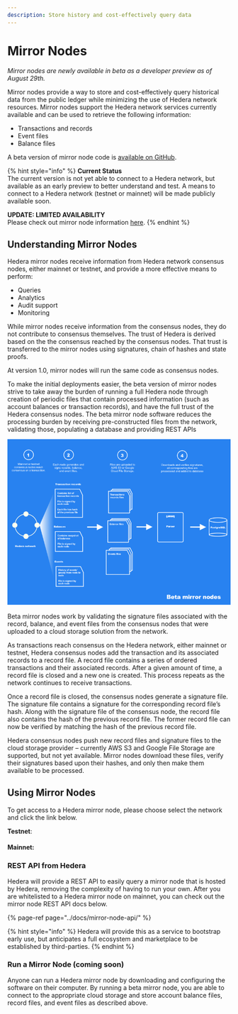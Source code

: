 ```yaml
---
description: Store history and cost-effectively query data
---
```


# Mirror Nodes

_Mirror nodes are newly available in beta as a developer preview as of August 29th._

Mirror nodes provide a way to store and cost-effectively query historical data from the public ledger while minimizing the use of Hedera network resources. Mirror nodes support the Hedera network services currently available and can be used to retrieve the following information:

* Transactions and records
* Event files
* Balance files

A beta version of mirror node code is [available on GitHub](https://github.com/hashgraph/hedera-mirror-node).

{% hint style="info" %}
**Current Status**  
The current version is not yet able to connect to a Hedera network, but available as an early preview to better understand and test. A means to connect to a Hedera network \(testnet or mainnet\) will be made publicly available soon.  
  
**UPDATE: LIMITED AVAILABILITY**   
Please check out mirror node information [here](https://docs.hedera.com/guides/docs/mirror-node-api/hedera-consensus-service-api-1).
{% endhint %}

## Understanding Mirror Nodes

Hedera mirror nodes receive information from Hedera network consensus nodes, either mainnet or testnet, and provide a more effective means to perform:

* Queries
* Analytics
* Audit support
* Monitoring

While mirror nodes receive information from the consensus nodes, they do not contribute to consensus themselves. The trust of Hedera is derived based on the the consensus reached by the consensus nodes. That trust is transferred to the mirror nodes using signatures, chain of hashes and state proofs.

At version 1.0, mirror nodes will run the same code as consensus nodes.

To make the initial deployments easier, the beta version of mirror nodes strive to take away the burden of running a full Hedera node through creation of periodic files that contain processed information \(such as account balances or transaction records\), and have the full trust of the Hedera consensus nodes. The beta mirror node software reduces the processing burden by receiving pre-constructed files from the network, validating those, populating a database and providing REST APIs

![](../.gitbook/assets/betamirrornode-overview.jpg)



Beta mirror nodes work by validating the signature files associated with the record, balance, and event files from the consensus nodes that were uploaded to a cloud storage solution from the network.

As transactions reach consensus on the Hedera network, either mainnet or testnet, Hedera consensus nodes add the transaction and its associated records to a record file. A record file contains a series of ordered transactions and their associated records. After a given amount of time, a record file is closed and a new one is created. This process repeats as the network continues to receive transactions.

Once a record file is closed, the consensus nodes generate a signature file. The signature file contains a signature for the corresponding record file’s hash. Along with the signature file of the consensus node, the record file also contains the hash of the previous record file. The former record file can now be verified by matching the hash of the previous record file.

Hedera consensus nodes push new record files and signature files to the cloud storage provider – currently AWS S3 and Google File Storage are supported, but not yet available. Mirror nodes download these files, verify their signatures based upon their hashes, and only then make them available to be processed.

## Using Mirror Nodes

To get access to a Hedera mirror node, please choose select the network and click the link below.

**Testnet**:

#### Mainnet:



### REST API from Hedera 

Hedera will provide a REST API to easily query a mirror node that is hosted by Hedera, removing the complexity of having to run your own. After you are whitelisted to a Hedera mirror node on mainnet, you can check out the mirror node REST API docs below. 

{% page-ref page="../docs/mirror-node-api/" %}

{% hint style="info" %}
Hedera will provide this as a service to bootstrap early use, but anticipates a full ecosystem and marketplace to be established by third-parties.
{% endhint %}

### Run a Mirror Node \(coming soon\)

Anyone can run a Hedera mirror node by downloading and configuring the software on their computer. By running a beta mirror node, you are able to connect to the appropriate cloud storage and store account balance files, record files, and event files as described above.

